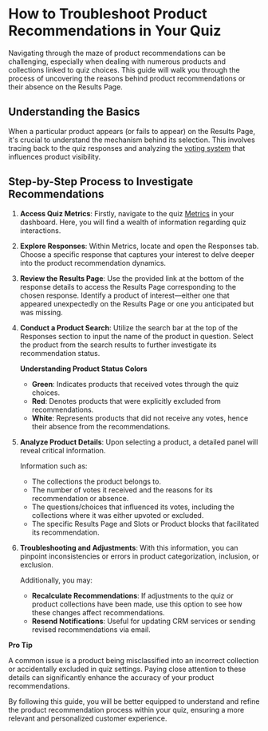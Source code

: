 # How to Troubleshoot Product Recommendations in Your Quiz

Navigating through the maze of product recommendations can be challenging, especially when dealing with numerous products and collections linked to quiz choices. This guide will walk you through the process of uncovering the reasons behind product recommendations or their absence on the Results Page.

## Understanding the Basics

When a particular product appears (or fails to appear) on the Results Page, it's crucial to understand the mechanism behind its selection. This involves tracing back to the quiz responses and analyzing the [voting system](https://docs.revenuehunt.com/how-to-guides/how-to-recommend-products/#voting-system) that influences product visibility.

## Step-by-Step Process to Investigate Recommendations

1. **Access Quiz Metrics**: Firstly, navigate to the quiz [Metrics]() in your dashboard. Here, you will find a wealth of information regarding quiz interactions.
2. **Explore Responses**: Within Metrics, locate and open the Responses tab. Choose a specific response that captures your interest to delve deeper into the product recommendation dynamics.
3. **Review the Results Page**: Use the provided link at the bottom of the response details to access the Results Page corresponding to the chosen response. Identify a product of interest—either one that appeared unexpectedly on the Results Page or one you anticipated but was missing.
4. **Conduct a Product Search**: Utilize the search bar at the top of the Responses section to input the name of the product in question. Select the product from the search results to further investigate its recommendation status.

    **Understanding Product Status Colors**

    - **Green**: Indicates products that received votes through the quiz choices.
    - **Red**: Denotes products that were explicitly excluded from recommendations.
    - **White**: Represents products that did not receive any votes, hence their absence from the recommendations.

5. **Analyze Product Details**: Upon selecting a product, a detailed panel will reveal critical information.

    Information such as:

    - The collections the product belongs to.
    - The number of votes it received and the reasons for its recommendation or absence.
    - The questions/choices that influenced its votes, including the collections where it was either upvoted or excluded.
    - The specific Results Page and Slots or Product blocks that facilitated its recommendation.

6. **Troubleshooting and Adjustments**: With this information, you can pinpoint inconsistencies or errors in product categorization, inclusion, or exclusion. 

    Additionally, you may:

    - **Recalculate Recommendations**: If adjustments to the quiz or product collections have been made, use this option to see how these changes affect recommendations.
    - **Resend Notifications**: Useful for updating CRM services or sending revised recommendations via email.

**Pro Tip**

A common issue is a product being misclassified into an incorrect collection or accidentally excluded in quiz settings. Paying close attention to these details can significantly enhance the accuracy of your product recommendations.

By following this guide, you will be better equipped to understand and refine the product recommendation process within your quiz, ensuring a more relevant and personalized customer experience.
